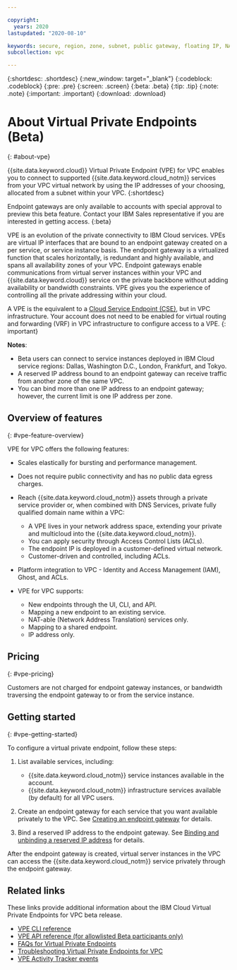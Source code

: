 ```yaml
---

copyright:
  years: 2020
lastupdated: "2020-08-10"

keywords: secure, region, zone, subnet, public gateway, floating IP, NAT, lbaas, vpnaas, lb, vpn, load balancer, virtual private network
subcollection: vpc

---
```


{:shortdesc: .shortdesc}
{:new_window: target="_blank"}
{:codeblock: .codeblock}
{:pre: .pre}
{:screen: .screen}
{:beta: .beta}
{:tip: .tip}
{:note: .note}
{:important: .important}
{:download: .download}

# About Virtual Private Endpoints (Beta)
{: #about-vpe}

{{site.data.keyword.cloud}} Virtual Private Endpoint (VPE) for VPC enables you to connect to supported {{site.data.keyword.cloud_notm}} services from your VPC virtual network by using the IP addresses of your choosing, allocated from a subnet within your VPC.
{:shortdesc}

Endpoint gateways are only available to accounts with special approval to preview this beta feature. Contact your IBM Sales representative if you are interested in getting access.
{:beta}

VPE is an evolution of the private connectivity to IBM Cloud services. VPEs are virtual IP interfaces that are bound to an endpoint gateway created on a per service, or service instance basis. The endpoint gateway is a virtualized function that scales horizontally, is redundant and highly available, and spans all availability zones of your VPC. Endpoint gateways enable communications from virtual server instances within your VPC and {{site.data.keyword.cloud}} service on the private backbone without adding availability or bandwidth constraints. VPE gives you the experience of controlling all the private addressing within your cloud.

A VPE is the equivalent to a [Cloud Service Endpoint (CSE)](/docs/account?topic=account-vrf-service-endpoint#service-endpoint), but in VPC infrastructure. Your account does not need to be enabled for virtual routing and forwarding (VRF) in VPC infrastructure to configure access to a VPE.
{: important}

**Notes**:

* Beta users can connect to service instances deployed in IBM Cloud service regions: Dallas, Washington D.C., London, Frankfurt, and Tokyo.
* A reserved IP address bound to an endpoint gateway can receive traffic from another zone of the same VPC.
* You can bind more than one IP address to an endpoint gateway; however, the current limit is one IP address per zone.

## Overview of features
{: #vpe-feature-overview}

VPE for VPC offers the following features:

* Scales elastically for bursting and performance management.

* Does not require public connectivity and has no public data egress charges.

* Reach {{site.data.keyword.cloud_notm}} assets through a private service provider or, when combined with DNS Services, private fully qualified domain name within a VPC:
   * A VPE lives in your network address space, extending your private and multicloud into the {{site.data.keyword.cloud_notm}}.
   * You can apply security through Access Control Lists (ACLs).
   * The endpoint IP is deployed in a customer-defined virtual network.
   * Customer-driven and controlled, including ACLs.

* Platform integration to VPC - Identity and Access Management (IAM), Ghost, and ACLs.

* VPE for VPC supports:
   * New endpoints through the UI, CLI, and API.
   * Mapping a new endpoint to an existing service.
   * NAT-able (Network Address Translation) services only.
   * Mapping to a shared endpoint.
   * IP address only.

## Pricing
{: #vpe-pricing}

Customers are not charged for endpoint gateway instances, or bandwidth traversing the endpoint gateway to or from the service instance.

## Getting started
{: #vpe-getting-started}

To configure a virtual private endpoint, follow these steps:

1. List available services, including:

   * {{site.data.keyword.cloud_notm}} service instances available in the account.
   * {{site.data.keyword.cloud_notm}} infrastructure services available (by default) for all VPC users.

1. Create an endpoint gateway for each service that you want available privately to the VPC. See [Creating an endpoint gateway](/docs/vpc?topic=vpc-ordering-endpoint-gateway) for details.

1. Bind a reserved IP address to the endpoint gateway. See [Binding and unbinding a reserved IP address](/docs/vpc?topic=vpc-bind-unbind-reserved-ip) for details.

After the endpoint gateway is created, virtual server instances in the VPC can access the {{site.data.keyword.cloud_notm}} service privately through the endpoint gateway.

## Related links

These links provide additional information about the IBM Cloud Virtual Private Endpoints for VPC beta release.

* [VPE CLI reference](/docs/vpc?topic=vpc-infrastructure-cli-plugin-vpc-reference#vpe-clis)
* [VPE API reference (for allowlisted Beta participants only)](https://{DomainName}/apidocs/vpe-beta)
* [FAQs for Virtual Private Endpoints](/docs/vpc?topic=vpc-faqs-vpe)
* [Troubleshooting Virtual Private Endpoints for VPC](/docs/vpc?topic=vpc-vpc-troubleshooting-vpe)
* [VPE Activity Tracker events](/docs/vpc?topic=vpc-at-events#events-vpe)
